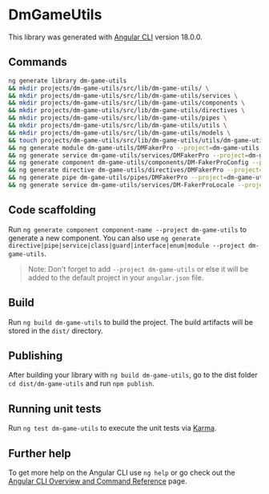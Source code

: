 # DmGameUtils

This library was generated with [Angular CLI](https://github.com/angular/angular-cli) version 18.0.0.

## Commands

```bash
ng generate library dm-game-utils
&& mkdir projects/dm-game-utils/src/lib/dm-game-utils/ \
&& mkdir projects/dm-game-utils/src/lib/dm-game-utils/services \
&& mkdir projects/dm-game-utils/src/lib/dm-game-utils/components \
&& mkdir projects/dm-game-utils/src/lib/dm-game-utils/directives \
&& mkdir projects/dm-game-utils/src/lib/dm-game-utils/pipes \
&& mkdir projects/dm-game-utils/src/lib/dm-game-utils/utils \
&& mkdir projects/dm-game-utils/src/lib/dm-game-utils/models \
&& touch projects/dm-game-utils/src/lib/dm-game-utils/utils/dm-game-utils-utils\
&& ng generate module dm-game-utils/DMFakerPro --project=dm-game-utils  \
&& ng generate service dm-game-utils/services/DMFakerPro --project=dm-game-utils \
&& ng generate component dm-game-utils/components/DM-FakerProConfig --project=dm-game-utils \
&& ng generate directive dm-game-utils/directives/DMFakerPro --project=dm-game-utils \
&& ng generate pipe dm-game-utils/pipes/DMFakerPro --project=dm-game-utils \
&& ng generate service dm-game-utils/services/DM-FakerProLocale --project=dm-game-utils
```

## Code scaffolding

Run `ng generate component component-name --project dm-game-utils` to generate a new component. You can also use `ng generate directive|pipe|service|class|guard|interface|enum|module --project dm-game-utils`.

> Note: Don't forget to add `--project dm-game-utils` or else it will be added to the default project in your `angular.json` file.

## Build

Run `ng build dm-game-utils` to build the project. The build artifacts will be stored in the `dist/` directory.

## Publishing

After building your library with `ng build dm-game-utils`, go to the dist folder `cd dist/dm-game-utils` and run `npm publish`.

## Running unit tests

Run `ng test dm-game-utils` to execute the unit tests via [Karma](https://karma-runner.github.io).

## Further help

To get more help on the Angular CLI use `ng help` or go check out the [Angular CLI Overview and Command Reference](https://angular.dev/tools/cli) page.
